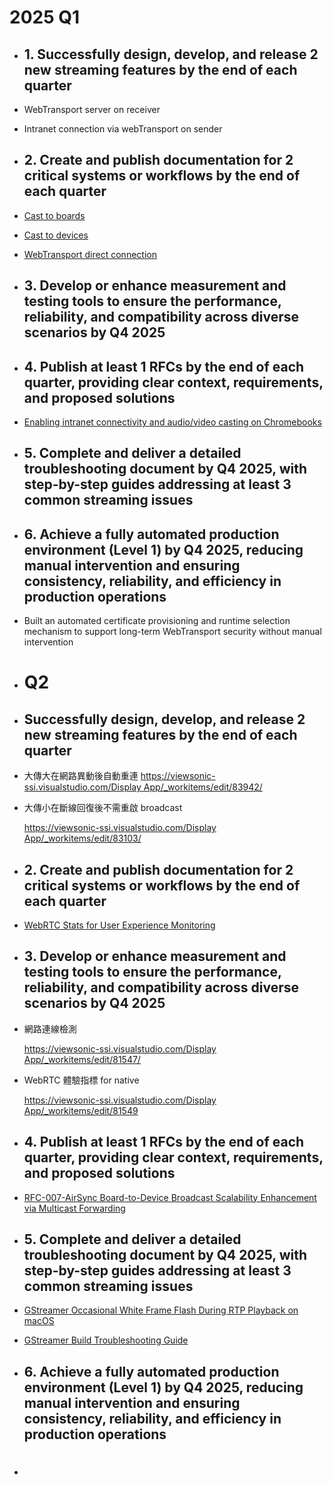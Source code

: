 # 2025 Q1
- ## 1. Successfully design, develop, and release 2 new streaming features by the end of each quarter
- WebTransport server on receiver
- Intranet connection via webTransport on sender
- ## 2. Create and publish documentation for 2 critical systems or workflows by the end of each quarter
- [Cast to boards](https://viewsonic-ssi.visualstudio.com/Display%20App/_wiki/wikis/Display-App.wiki/15023/Cast-to-Boards)
- [Cast to devices](https://viewsonic-ssi.visualstudio.com/Display%20App/_wiki/wikis/Display-App.wiki/15025/Cast-to-Devices)
- [WebTransport direct connection](https://viewsonic-ssi.visualstudio.com/Display%20App/_wiki/wikis/Display-App.wiki/15531/WebTransport-Direct-Connection)
- ## 3. Develop or enhance measurement and testing tools to ensure the performance, reliability, and compatibility across diverse scenarios by Q4 2025
- ## 4. Publish at least 1 RFCs by the end of each quarter, providing clear context, requirements, and proposed solutions
- [Enabling intranet connectivity and audio/video casting on Chromebooks](https://viewsonic-vsi.atlassian.net/wiki/spaces/AS/pages/26280278)
- ## 5. Complete and deliver a detailed troubleshooting document by Q4 2025, with step-by-step guides addressing at least 3 common streaming issues
- ## 6. Achieve a fully automated production environment (Level 1) by Q4 2025, reducing manual intervention and ensuring consistency, reliability, and efficiency in production operations
- Built an automated certificate provisioning and runtime selection mechanism to support long-term WebTransport security without manual intervention
- # Q2
- ##  Successfully design, develop, and release 2 new streaming features by the end of each quarter
- 大傳大在網路異動後自動重連
  [https://viewsonic-ssi.visualstudio.com/Display App/_workitems/edit/83942/](https://viewsonic-ssi.visualstudio.com/Display%20App/_workitems/edit/83942/)
- 大傳小在斷線回復後不需重啟 broadcast
  
  [https://viewsonic-ssi.visualstudio.com/Display App/_workitems/edit/83103/](https://viewsonic-ssi.visualstudio.com/Display%20App/_workitems/edit/83103/)
- ## 2. Create and publish documentation for 2 critical systems or workflows by the end of each quarter
- [WebRTC Stats for User Experience Monitoring](https://viewsonic-ssi.visualstudio.com/Display%20App/_wiki/wikis/Display-App.wiki/15820/WebRTC-Stats-for-User-Experience-Monitoring)
- ## 3. Develop or enhance measurement and testing tools to ensure the performance, reliability, and compatibility across diverse scenarios by Q4 2025
- 網路連線檢測
  
  [https://viewsonic-ssi.visualstudio.com/Display App/_workitems/edit/81547/](https://viewsonic-ssi.visualstudio.com/Display%20App/_workitems/edit/81547/)
- WebRTC 體驗指標 for native
  
  [https://viewsonic-ssi.visualstudio.com/Display App/_workitems/edit/81549](https://viewsonic-ssi.visualstudio.com/Display%20App/_workitems/edit/81549)
- ## 4. Publish at least 1 RFCs by the end of each quarter, providing clear context, requirements, and proposed solutions
- [RFC-007-AirSync Board-to-Device Broadcast Scalability Enhancement via Multicast Forwarding](https://viewsonic-vsi.atlassian.net/wiki/spaces/AS/pages/102596616)
- ## 5. Complete and deliver a detailed troubleshooting document by Q4 2025, with step-by-step guides addressing at least 3 common streaming issues
- [GStreamer Occasional White Frame Flash During RTP Playback on macOS](https://viewsonic-vsi.atlassian.net/wiki/spaces/AS/pages/154567894)
- [GStreamer Build Troubleshooting Guide](https://viewsonic-vsi.atlassian.net/wiki/spaces/AS/pages/154633614)
- ## 6. Achieve a fully automated production environment (Level 1) by Q4 2025, reducing manual intervention and ensuring consistency, reliability, and efficiency in production operations
- #